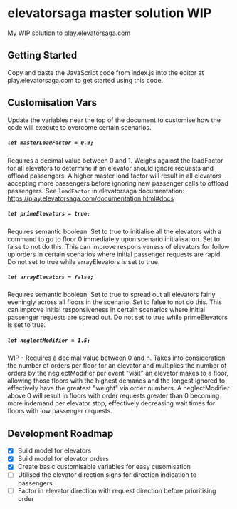 # elevatorsaga master solution WIP
My WIP solution to [play.elevatorsaga.com](https://play.elevatorsaga.com/)

## Getting Started
Copy and paste the JavaScript code from index.js into the editor at play.elevatorsaga.com to get started using this code. 

## Customisation Vars
Update the variables near the top of the document to customise how the code will execute to overcome certain scenarios.

##### `let masterLoadFactor = 0.9;`
Requires a decimal value between 0 and 1. Weighs against the loadFactor for all elevators to determine if an elevator should ignore requests and offload passengers. A higher master load factor will result in all elevators accepting more passengers before ignoring new passenger calls to offload passengers. See `loadFactor` in elevatorsaga documentation: https://play.elevatorsaga.com/documentation.html#docs

##### `let primeElevators = true;`
Requires semantic boolean. Set to true to initialise all the elevators with a command to go to floor 0 immediately upon scenario initialisation. Set to false to not do this. This can improve responsiveness of elevators for follow up orders in certain scenarios where initial passenger requests are rapid. Do not set to true while arrayElevators is set to true.

##### `let arrayElevators = false;`
Requires semantic boolean. Set to true to spread out all elevators fairly eveningly across all floors in the scenario. Set to false to not do this. This can improve initial responsiveness in certain scenarios where initial passenger requests are spread out. Do not set to true while primeElevators is set to true.

##### `let neglectModifier = 1.5;`
WIP - Requires a decimal value between 0 and n. Takes into consideration the number of orders per floor for an elevator and multiplies the number of orders by the neglectModifier per event "visit" an elevator makes to a floor, allowing those floors with the highest demands and the longest ignored to effectively have the greatest "weight" via order numbers. A neglectModifier above 0 will result in floors with order requests greater than 0 becoming more indemand per elevator stop, effectively decreasing wait times for floors with low passenger requests.

## Development Roadmap
- [x] Build model for elevators
- [x] Build model for elevator orders
- [x] Create basic customisable variables for easy cusomisation
- [ ] Utilised the elevator direction signs for direction indication to passengers
- [ ] Factor in elevator direction with request direction before prioritising order
